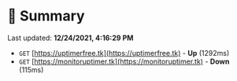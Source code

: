# 📖 Summary
Last updated: **12/24/2021, 4:16:29 PM**

- `GET` [https://uptimerfree.tk](https://uptimerfree.tk) - **Up** (1292ms)
- `GET` [https://monitoruptimer.tk](https://monitoruptimer.tk) - **Down** (115ms)
